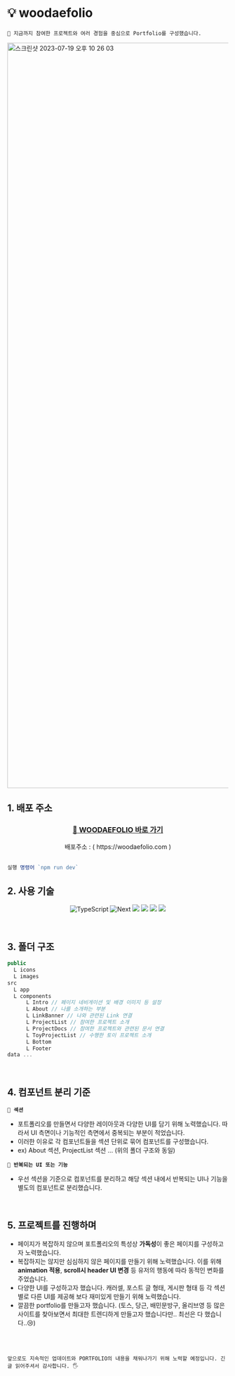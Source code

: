 # 💡 woodaefolio

```
📖 지금까지 참여한 프로젝트와 여러 경험을 중심으로 Portfolio를 구성했습니다. 
```
<img width="1697" alt="스크린샷 2023-07-19 오후 10 26 03" src="https://github.com/WooDaeHyun/woodaefolio/assets/113018070/5abb64fa-d28a-40fb-8855-16d2416e1069">

## 1. 배포 주소

<div align="center">
  <h3><a href="https://woodaefolio.com">🚀 WOODAEFOLIO 바로 가기</a></h3>
  <div>배포주소 : ( https://woodaefolio.com )</div>
</div>
<br/>

```javascript
실행 명령어 `npm run dev`
```

## 2. 사용 기술

<div align="center">
  
![TypeScript](https://img.shields.io/static/v1?style=for-the-badge&message=TypeScript&color=4976C1&logo=TypeScript&logoColor=FFFFFF&label=)
![Next](https://img.shields.io/static/v1?style=for-the-badge&message=Next&color=000000&logo=Next.js&logoColor=FFFFFF&label=)
![](https://img.shields.io/badge/tailwindcss-06B6D4?style=for-the-badge&logo=tailwindcss&logoColor=white)
![](https://img.shields.io/badge/daisyui-5A0EF8?style=for-the-badge&logo=daisyui&logoColor=white)
![](https://img.shields.io/badge/eslint-4B32C3?style=for-the-badge&logo=eslint&logoColor=white)
![](https://img.shields.io/badge/prettier-F7B93E?style=for-the-badge&logo=prettier&logoColor=white)

</div>
<br />

## 3. 폴더 구조
```javascript
public
  L icons 
  L images 
src
  L app
  L components
      L Intro // 페이지 네비게이션 및 배경 이미지 등 설정
      L About // 나를 소개하는 부분 
      L LinkBanner // 나와 관련된 Link 연결
      L ProjectList // 참여한 프로젝트 소개
      L ProjectDocs // 참여한 프로젝트와 관련된 문서 연결
      L ToyProjectList // 수행한 토이 프로젝트 소개
      L Bottom
      L Footer
data ...
```


<br />

## 4. 컴포넌트 분리 기준

**`👻 섹션`**

- 포트폴리오를 만들면서 다양한 레이아웃과 다양한 UI를 담기 위해 노력했습니다. 따라서 UI 측면이나 기능적인 측면에서 중복되는 부분이 적었습니다.
- 이러한 이유로 각 컴포넌트들을 섹션 단위로 묶어 컴포넌트를 구성했습니다.
- ex) About 섹션, ProjectList 섹션 ... (위의 폴더 구조와 동일)

**`🐤 반복되는 UI 또는 기능`**

- 우선 섹션을 기준으로 컴포넌트를 분리하고 해당 섹션 내에서 반복되는 UI나 기능을 별도의 컴포넌트로 분리했습니다.

<br />

## 5. 프로젝트를 진행하며

- 페이지가 복잡하지 않으며 포트폴리오의 특성상 **가독성**이 좋은 페이지를 구성하고자 노력했습니다.
- 복잡하지는 않지만 심심하지 않은 페이지를 만들기 위해 노력했습니다. 이를 위해 **animation 적용**, **scroll시 header UI 변경** 등 유저의 행동에 따라 동적인 변화를 주었습니다.
- 다양한 UI를 구성하고자 했습니다. 캐러셀, 포스트 글 형태, 게시판 형태 등 각 섹션 별로 다른 UI를 제공해 보다 재미있게 만들기 위해 노력했습니다.
- 깔끔한 portfolio를 만들고자 했습니다. (토스, 당근, 배민문방구, 올리브영 등 많은 사이트를 찾아보면서 최대한 트렌디하게 만들고자 했습니다만.. 최선은 다 했습니다..😢)

<br/>
<br/>

```
앞으로도 지속적인 업데이트와 PORTFOLIO의 내용을 채워나가기 위해 노력할 예정입니다. 긴 글 읽어주셔서 감사합니다. 🖐️
```



